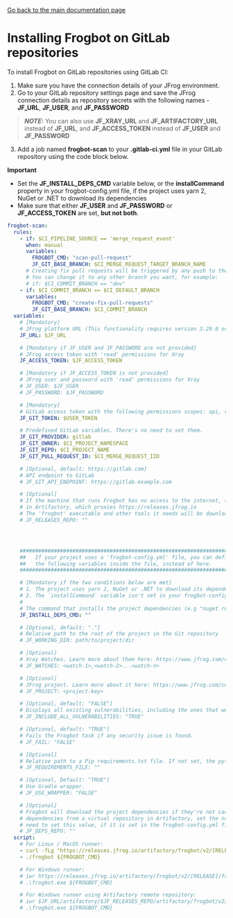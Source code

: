 [Go back to the main documentation page](https://github.com/jfrog/frogbot)
# Installing Frogbot on GitLab repositories
To install Frogbot on GitLab repositories using GitLab CI:

1. Make sure you have the connection details of your JFrog environment.
2. Go to your GitLab repository settings page and save the JFrog connection details as repository secrets with the following names - **JF_URL**, **JF_USER**, and **JF_PASSWORD** 
> **_NOTE:_** You can also use **JF_XRAY_URL** and **JF_ARTIFACTORY_URL** instead of **JF_URL**, and **JF_ACCESS_TOKEN** instead of **JF_USER** and **JF_PASSWORD**
3. Add a job named **frogbot-scan** to your **.gitlab-ci.yml** file in your GitLab repository using the code block below.

**Important**
- Set the **JF_INSTALL_DEPS_CMD** variable below, or the **installCommand** property in your frogbot-config.yml file, if the project uses yarn 2, NuGet or .NET to download its dependencies
- Make sure that either **JF_USER** and **JF_PASSWORD** or **JF_ACCESS_TOKEN** are set, **but not both**.

```yml
frogbot-scan:
  rules:
    - if: $CI_PIPELINE_SOURCE == 'merge_request_event'
      when: manual
      variables:
        FROGBOT_CMD: "scan-pull-request"
        JF_GIT_BASE_BRANCH: $CI_MERGE_REQUEST_TARGET_BRANCH_NAME
      # Creating fix pull requests will be triggered by any push to the default branch.
      # You can change it to any other branch you want, for example:
      # if: $CI_COMMIT_BRANCH == "dev"
    - if: $CI_COMMIT_BRANCH == $CI_DEFAULT_BRANCH
      variables:
        FROGBOT_CMD: "create-fix-pull-requests"
        JF_GIT_BASE_BRANCH: $CI_COMMIT_BRANCH
  variables:
    # [Mandatory]
    # JFrog platform URL (This functionality requires version 3.29.0 or above of Xray)
    JF_URL: $JF_URL

    # [Mandatory if JF_USER and JF_PASSWORD are not provided]
    # JFrog access token with 'read' permissions for Xray
    JF_ACCESS_TOKEN: $JF_ACCESS_TOKEN

    # [Mandatory if JF_ACCESS_TOKEN is not provided]
    # JFrog user and password with 'read' permissions for Xray
    # JF_USER: $JF_USER
    # JF_PASSWORD: $JF_PASSWORD

    # [Mandatory]
    # GitLab access token with the following permissions scopes: api, read_api, read_user, read_repository
    JF_GIT_TOKEN: $USER_TOKEN

    # Predefined GitLab variables. There's no need to set them.
    JF_GIT_PROVIDER: gitlab
    JF_GIT_OWNER: $CI_PROJECT_NAMESPACE
    JF_GIT_REPO: $CI_PROJECT_NAME
    JF_GIT_PULL_REQUEST_ID: $CI_MERGE_REQUEST_IID

    # [Optional, default: https://gitlab.com]
    # API endpoint to GitLab
    # JF_GIT_API_ENDPOINT: https://gitlab.example.com

    # [Optional]
    # If the machine that runs Frogbot has no access to the internet, set the name of a remote repository 
    # in Artifactory, which proxies https://releases.jfrog.io
    # The 'frogbot' executable and other tools it needs will be downloaded through this repository.
    # JF_RELEASES_REPO: ""




    ##########################################################################
    ##   If your project uses a 'frogbot-config.yml' file, you can define   ##
    ##   the following variables inside the file, instead of here.          ##
    ##########################################################################

    # [Mandatory if the two conditions below are met]
    # 1. The project uses yarn 2, NuGet or .NET to download its dependencies
    # 2. The `installCommand` variable isn't set in your frogbot-config.yml file.
    #
    # The command that installs the project dependencies (e.g "nuget restore")
    JF_INSTALL_DEPS_CMD: ""

    # [Optional, default: "."]
    # Relative path to the root of the project in the Git repository
    # JF_WORKING_DIR: path/to/project/dir

    # [Optional]
    # Xray Watches. Learn more about them here: https://www.jfrog.com/confluence/display/JFROG/Configuring+Xray+Watches
    # JF_WATCHES: <watch-1>,<watch-2>...<watch-n>

    # [Optional]
    # JFrog project. Learn more about it here: https://www.jfrog.com/confluence/display/JFROG/Projects
    # JF_PROJECT: <project-key>

    # [Optional, default: "FALSE"]
    # Displays all existing vulnerabilities, including the ones that were added by the pull request.
    # JF_INCLUDE_ALL_VULNERABILITIES: "TRUE"

    # [Optional, default: "TRUE"]
    # Fails the Frogbot task if any security issue is found.
    # JF_FAIL: "FALSE"

    # [Optional]
    # Relative path to a Pip requirements.txt file. If not set, the python project's dependencies are determined and scanned using the project setup.py file.
    # JF_REQUIREMENTS_FILE: ""

    # [Optional, Default: "TRUE"]
    # Use Gradle wrapper.
    # JF_USE_WRAPPER: "FALSE"

    # [Optional]
    # Frogbot will download the project dependencies if they're not cached locally. To download the
    # dependencies from a virtual repository in Artifactory, set the name of the repository. There's no
    # need to set this value, if it is set in the frogbot-config.yml file.
    # JF_DEPS_REPO: ""
  script:
    # For Linux / MacOS runner:
    - curl -fLg "https://releases.jfrog.io/artifactory/frogbot/v2/[RELEASE]/getFrogbot.sh" | sh
    - ./frogbot ${FROGBOT_CMD}

    # For Windows runner:
    # iwr https://releases.jfrog.io/artifactory/frogbot/v2/[RELEASE]/frogbot-windows-amd64/frogbot.exe -OutFile .\frogbot.exe
    # .\frogbot.exe ${FROGBOT_CMD}

    # For Windows runner using Artifactory remote repository:
    # iwr $JF_URL/artifactory/$JF_RELEASES_REPO/artifactory/frogbot/v2/[RELEASE]/frogbot-windows-amd64/frogbot.exe -OutFile .\frogbot.exe
    # .\frogbot.exe ${FROGBOT_CMD}
```
